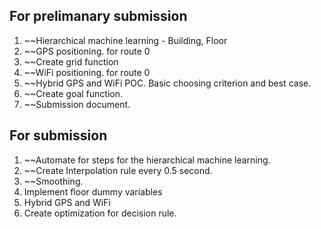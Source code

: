 ## For prelimanary submission
1. ~~Hierarchical machine learning - Building, Floor
2. ~~GPS positioning. for route 0
3. ~~Create grid function
4. ~~WiFi positioning. for route 0
5. ~~Hybrid GPS and WiFi POC. Basic choosing criterion and best case.
6. ~~Create goal function.
7. ~~Submission document.

## For submission
1. ~~Automate for steps for the hierarchical machine learning.
2. ~~Create Interpolation rule every 0.5 second. 
3. ~~Smoothing.
4. Implement floor dummy variables
5. Hybrid GPS and WiFi
6. Create optimization for decision rule.